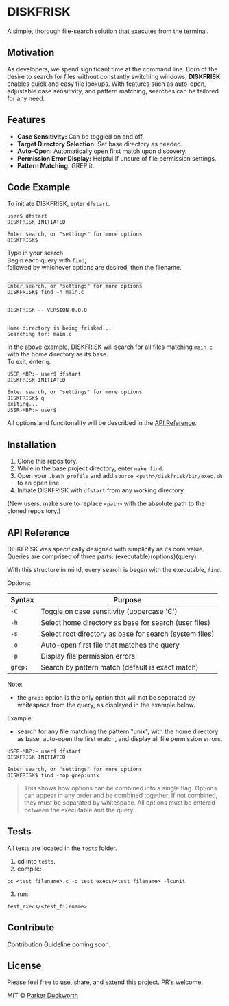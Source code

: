 # DISKFRISK
A simple, thorough file-search solution that executes from the terminal.

## Motivation
As developers, we spend significant time at the command line. Born of the 
desire to search for files without constantly switching windows, **DISKFRISK** 
enables quick and easy file lookups.  With features such as auto-open, adjustable 
case sensitivity, and pattern matching, searches can be tailored for any need.

<!-- ## Build status
Build status of continus integration i.e. travis, appveyor etc. Ex. - 

[![Build Status](https://travis-ci.org/akashnimare/foco.svg?branch=master)](https://travis-ci.org/akashnimare/foco)
[![Windows Build Status](https://ci.appveyor.com/api/projects/status/github/akashnimare/foco?branch=master&svg=true)](https://ci.appveyor.com/project/akashnimare/foco/branch/master) -->

<!-- ## Code style
If you're using any code style like xo, standard etc. That will help others while contributing to your project. Ex. -

[![js-standard-style](https://img.shields.io/badge/code%20style-standard-brightgreen.svg?style=flat)](https://github.com/feross/standard)
 
## Screenshots
Include logo/demo screenshot etc.

## Tech/framework used
Ex. -

<b>Built with</b>
- [Electron](https://electron.atom.io) -->
## Features
- **Case Sensitivity:** Can be toggled on and off.
- **Target Directory Selection:** Set base directory as needed.
- **Auto-Open:** Automatically open first match upon discovery.
- **Permission Error Display:** Helpful if unsure of file permission settings.
- **Pattern Matching:** GREP it.

## Code Example
To initiate DISKFRISK, enter `dfstart`.
```
user$ dfstart
DISKFRISK INITIATED
____________________________________________
Enter search, or "settings" for more options
DISKFRISK$ 
```

Type in your search.  
Begin each query with `find`,   
followed by whichever options are desired, then the filename.
```
____________________________________________
Enter search, or "settings" for more options
DISKFRISK$ find -h main.c


DISKFRISK -- VERSION 0.0.0


Home directory is being frisked...
Searching for: main.c

```
In the above example, DISKFRISK will search for all files matching `main.c` with the home directory as its base.    
To exit, enter `q`. 
```
USER-MBP:~ user$ dfstart
DISKFRISK INITIATED
____________________________________________
Enter search, or "settings" for more options
DISKFRISK$ q                  
exiting...
USER-MBP:~ user$
```

All options and funcitonality will be described in the [API Reference](#api-reference).

## Installation
1. Clone this repository.
2. While in the base project directory, enter `make find`.
3. Open your `.bash_profile` and add `source <path>/diskfrisk/bin/exec.sh` to an open line. 
4. Initiate DISKFRISK with `dfstart` from any working directory.

(New users, make sure to replace `<path>` with the absolute path to the cloned repository.)

## API Reference

DISKFRISK was specifically designed with simplicity as its core value.
Queries are comprised of three parts: (executable)(options)(query)

With this structure in mind, every search is began with the executable, `find`.

Options:

| Syntax  | Purpose                                                |
|---------|--------------------------------------------------------|
| `-C`    | Toggle on case sensitivity (uppercase 'C')             |
| `-h`    | Select home directory as base for search (user files)  |
| `-s`    | Select root directory as base for search (system files)|
| `-o`    | Auto-open first file that matches the query            |
| `-p`    | Display file permission errors                         |
| `grep:` | Search by pattern match (default is exact match)       |

Note: 
- the `grep:` option is the only option that will not be separated by whitespace from the query, as displayed in the example below.

Example: 
- search for any file matching the pattern "unix", with the home directory as base, 
auto-open the first match, and display all file permission errors.
```
USER-MBP:~ user$ dfstart
DISKFRISK INITIATED
____________________________________________
Enter search, or "settings" for more options
DISKFRISK$ find -hop grep:unix
```
> This shows how options can be combined into a single flag. Options can 
> appear in any order and be combined together.  If not combined, they must 
> be separated by whitespace.  All options must be entered between the 
> executable and the query.


## Tests
All tests are located in the `tests` folder.
1. cd into `tests`.
2. compile:
```
cc <test_filename>.c -o test_execs/<test_filename> -lcunit
```
3. run:
```
test_execs/<test_filename>
```

## Contribute

Contribution Guideline coming soon.

<!-- ## Credits
Give proper credits. This could be a link to any repo which inspired you to build this project, any blogposts or links to people who contrbuted in this project.  -->

## License
Please feel free to use, share, and extend this project. PR's welcome.

MIT © [Parker Duckworth](http://github.com/parkerduckworth)
